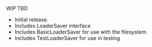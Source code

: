 WIP  TBD

 * Initial release.
 * Includes LoaderSaver interface
 * Includes BasicLoaderSaver for use with the filesystem
 * Includes TestLoaderSaver for use in testing
